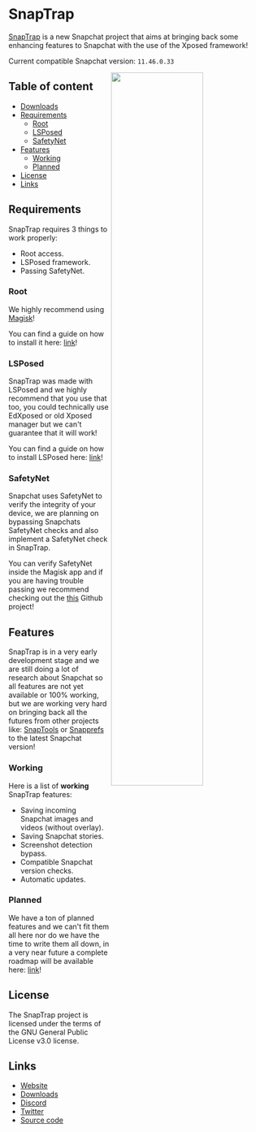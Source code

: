# SnapTrap

[SnapTrap](https://snaptrap.io) is a new Snapchat project that aims at bringing back some enhancing features to Snapchat with the use of the Xposed framework!

Current compatible Snapchat version: ``11.46.0.33``

<img align="right" src="https://snaptrap.io/images/snaptrap-screenshot.png" height="60%">

## Table of content

- [Downloads](https://snaptrap.io/downloads.html)
- [Requirements](#requirements)
    - [Root](#root)
    - [LSPosed](#lsposed)
	- [SafetyNet](#safetynet)
- [Features](#features)
    - [Working](#working)
    - [Planned](#planned)
- [License](#license)
- [Links](#links)

## Requirements

SnapTrap requires 3 things to work properly:

- Root access.
- LSPosed framework.
- Passing SafetyNet.

### Root

We highly recommend using [Magisk](https://github.com/topjohnwu/Magisk)!

You can find a guide on how to install it here: [link](https://topjohnwu.github.io/Magisk/install.html)!

### LSPosed

SnapTrap was made with LSPosed and we highly recommend that you use that too, you could technically use EdXposed or old Xposed manager but we can't guarantee that it will work!

You can find a guide on how to install LSPosed here: [link](https://github.com/LSPosed/LSPosed#install)!

### SafetyNet

Snapchat uses SafetyNet to verify the integrity of your device, we are planning on bypassing Snapchats SafetyNet checks and also implement a SafetyNet check in SnapTrap.

You can verify SafetyNet inside the Magisk app and if you are having trouble passing we recommend checking out the [this](https://github.com/kdrag0n/safetynet-fix) Github project!

## Features

SnapTrap is in a very early development stage and we are still doing a lot of research about Snapchat so all features are not yet available or 100% working, but we are working very hard on bringing back all the futures from other projects like: [SnapTools](https://github.com/jaqxues/SnapTools/) or [Snapprefs](https://github.com/marzika/Snapprefs) to the latest Snapchat version!

### Working

Here is a list of **working** SnapTrap features:

* Saving incoming Snapchat images and videos (without overlay).
* Saving Snapchat stories.
* Screenshot detection bypass.
* Compatible Snapchat version checks.
* Automatic updates.


### Planned

We have a ton of planned features and we can't fit them all here nor do we have the time to write them all down, in a very near future a complete roadmap will be available here: [link]()!


## License

The SnapTrap project is licensed under the terms of the GNU General Public License v3.0 license.

## Links

* [Website](https://snaptrap.io)
* [Downloads](https://snaptrap.io/downloads.html)
* [Discord](https://discord.gg/invite/tuA4Q4UYDh)
* [Twitter](https://twitter.com/theravengrey)
* [Source code](https://github.com/TheGreyRaven/SnapTrap)
